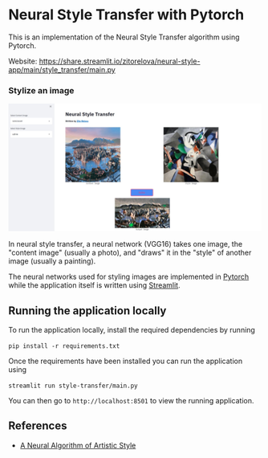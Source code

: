 # Neural Style Transfer with Pytorch

This is an implementation of the Neural Style Transfer algorithm using Pytorch.

Website: https://share.streamlit.io/zitorelova/neural-style-app/main/style_transfer/main.py

### Stylize an image

![](static/app-screenshot.jpg)

In neural style transfer, a neural network (VGG16) takes one image, the "content image" (usually a photo), and "draws" it in the "style" of another image (usually a painting).

The neural networks used for styling images are implemented in [Pytorch](https://pytorch.org/) while the application itself is written using [Streamlit](https://streamlit.io/).

## Running the application locally

To run the application locally, install the required dependencies by running

`pip install -r requirements.txt`

Once the requirements have been installed you can run the application using

`streamlit run style-transfer/main.py`

You can then go to `http://localhost:8501` to view the running application.

## References

- [A Neural Algorithm of Artistic Style](https://arxiv.org/abs/1508.06576)
